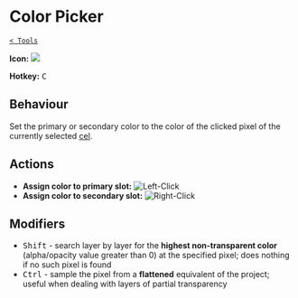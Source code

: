 # Color Picker

[`< Tools`](./tools.md)

**Icon:** ![](https://raw.githubusercontent.com/stipple-effect/stipple-effect/master/res/icons/color_picker.png)

**Hotkey:** <kbd>C</kbd>

## Behaviour

Set the primary or secondary color to the color of the clicked pixel of the currently selected [cel](./cel.md).

## Actions

* **Assign color to primary slot:** ![](./assets/ui/left-click.png "Left-Click")
* **Assign color to secondary slot:** ![](./assets/ui/right-click.png "Right-Click")

## Modifiers

* <kbd>Shift</kbd> - search layer by layer for the **highest non-transparent color** (alpha/opacity value greater than 0) at the specified pixel; does nothing if no such pixel is found
* <kbd>Ctrl</kbd> - sample the pixel from a **flattened** equivalent of the project; useful when dealing with layers of partial transparency
